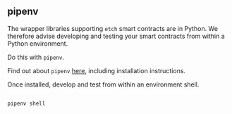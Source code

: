 ## pipenv

The wrapper libraries supporting `etch` smart contracts are in Python. We therefore advise developing and testing your smart contracts from within a Python environment.

Do this with `pipenv`. 

Find out about `pipenv` <a href="https://docs.pipenv.org/en/latest/" target=_blank>here</a>, including installation instructions.

Once installed, develop and test from within an environment shell.

``` bash

pipenv shell

```
